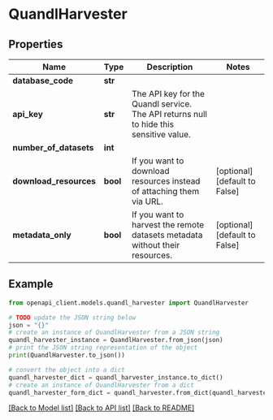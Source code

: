 # QuandlHarvester


## Properties

Name | Type | Description | Notes
------------ | ------------- | ------------- | -------------
**database_code** | **str** |  | 
**api_key** | **str** | The API key for the Quandl service. The API returns null to hide this sensitive value. | 
**number_of_datasets** | **int** |  | 
**download_resources** | **bool** | If you want to download resources instead of attaching them via URL. | [optional] [default to False]
**metadata_only** | **bool** | If you want to harvest the remote datasets metadata without their resources. | [optional] [default to False]

## Example

```python
from openapi_client.models.quandl_harvester import QuandlHarvester

# TODO update the JSON string below
json = "{}"
# create an instance of QuandlHarvester from a JSON string
quandl_harvester_instance = QuandlHarvester.from_json(json)
# print the JSON string representation of the object
print(QuandlHarvester.to_json())

# convert the object into a dict
quandl_harvester_dict = quandl_harvester_instance.to_dict()
# create an instance of QuandlHarvester from a dict
quandl_harvester_form_dict = quandl_harvester.from_dict(quandl_harvester_dict)
```
[[Back to Model list]](../README.md#documentation-for-models) [[Back to API list]](../README.md#documentation-for-api-endpoints) [[Back to README]](../README.md)


